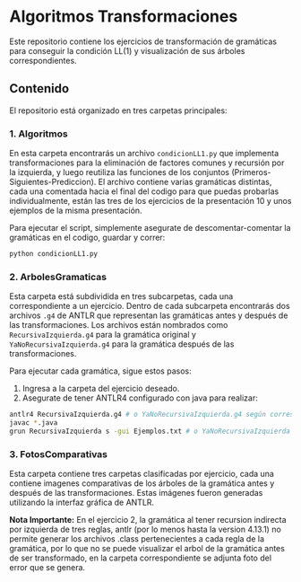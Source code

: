 # Algoritmos Transformaciones

Este repositorio contiene los ejercicios de transformación de gramáticas para conseguir la condición LL(1) y visualización de sus árboles correspondientes.

## Contenido

El repositorio está organizado en tres carpetas principales:

### 1. Algoritmos

En esta carpeta encontrarás un archivo `condicionLL1.py` que implementa transformaciones para la eliminación de factores comunes y recursión por la izquierda, y luego reutiliza las funciones de los conjuntos (Primeros-Siguientes-Prediccion).
El archivo contiene varias gramáticas distintas, cada una comentada hacia el final del codigo para que puedas probarlas individualmente, están las tres de los ejercicios de la presentación 10 y unos ejemplos de la misma presentación.

Para ejecutar el script, simplemente asegurate de descomentar-comentar la gramáticas en el codigo, guardar y correr:

  ```bash
  python condicionLL1.py
  ```
### 2. ArbolesGramaticas

Esta carpeta está subdividida en tres subcarpetas, cada una correspondiente a un ejercicio. Dentro de cada subcarpeta encontrarás dos archivos `.g4` de ANTLR que representan las gramáticas antes y después de las transformaciones. Los archivos están nombrados como `RecursivaIzquierda.g4` para la gramática original y `YaNoRecursivaIzquierda.g4` para la gramática después de las transformaciones.

Para ejecutar cada gramática, sigue estos pasos:

1. Ingresa a la carpeta del ejercicio deseado.
2. Asegurate de tener ANTLR4 configurado con java para realizar:

```bash
antlr4 RecursivaIzquierda.g4 # o YaNoRecursivaIzquierda.g4 según corresponda
javac *.java
grun RecursivaIzquierda s -gui Ejemplos.txt # o YaNoRecursivaIzquierda según corresponda
```
### 3. FotosComparativas

Esta carpeta contiene tres carpetas clasificadas por ejercicio, cada una contiene imagenes comparativas de los árboles de la gramática antes y después de las transformaciones. Estas imágenes fueron generadas utilizando la interfaz gráfica de ANTLR.

**Nota Importante:** En el ejercicio 2, la gramática al tener recursion indirecta por izquierda de tres reglas, antlr (por lo menos hasta la version 4.13.1) no permite generar los archivos .class pertenecientes a cada regla de la gramática, por lo que no se puede visualizar el arbol de la gramática antes de ser transformado, en la carpeta correspondiente se adjunta foto del error que se genera.
